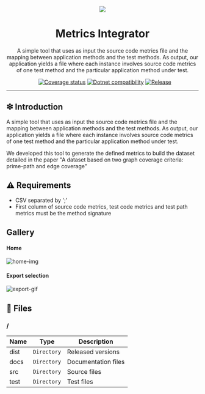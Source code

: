 <p align='center'>
<img src='https://raw.githubusercontent.com/williamniemiec/MetricsIntegrator/master/docs/img/logo/logo.png?raw=true' />
</p>

<h1 align='center'>Metrics Integrator</h1>
<p align='center'>A simple tool that uses as input the source code metrics file and the mapping between application methods and the test methods. As output, our application yields a file where each instance involves source code metrics of one test method and the particular application method under test.</p>
<p align="center">
	<a href="https://github.com/williamniemiec/MetricsIntegrator/actions?query=workflow%3AWindows"><img src="https://img.shields.io/github/workflow/status/williamniemiec/MetricsIntegrator/Windows?label=Windows" alt=""></a>
	<a href="https://github.com/williamniemiec/MetricsIntegrator/actions?query=workflow%3AMacOS"><img src="https://img.shields.io/github/workflow/status/williamniemiec/MetricsIntegrator/MacOS?label=MacOS" alt=""></a>
	<a href="https://github.com/williamniemiec/MetricsIntegrator/actions?query=workflow%3AUbuntu"><img src="https://img.shields.io/github/workflow/status/williamniemiec/MetricsIntegrator/Ubuntu?label=Ubuntu" alt=""></a>
	<a href="https://codecov.io/gh/williamniemiec/MetricsIntegrator"><img src="https://codecov.io/gh/williamniemiec/MetricsIntegrator/branch/master/graph/badge.svg?token=R2SFS4SP86" alt="Coverage status"></a>
	<a href="http://java.oracle.com"><img src="https://img.shields.io/badge/.NET-5.0+-D0008F.svg" alt="Dotnet compatibility"></a>
	<a href="https://github.com/williamniemiec/MetricsIntegrator/releases"><img src="https://img.shields.io/github/v/release/williamniemiec/MetricsIntegrator" alt="Release"></a>
</p>
<hr />

## ❇ Introduction
A simple tool that uses as input the source code metrics file and the mapping between application methods and the test methods. As output, our application yields a file where each instance involves source code metrics of one test method and the particular application method under test.

We developed this tool to generate the defined metrics to build the dataset detailed in the paper "A dataset based on two graph coverage criteria: prime-path and edge coverage"

## ⚠ Requirements
- CSV separated by ';'
- First column of source code metrics, test code metrics and test path metrics must be the method signature 

## Gallery

#### Home
![home-img](https://raw.githubusercontent.com/williamniemiec/MetricsIntegrator/master/docs/img/screens/home.png?raw=true)

#### Export selection
![export-gif](https://raw.githubusercontent.com/williamniemiec/MetricsIntegrator/master/docs/gif/screens/export.gif?raw=true)

## 📁 Files
### /
|        Name 	|Type|Description|
|----------------|-------------------------------|-----------------------------|
|dist |`Directory`|Released versions|
|docs |`Directory`|Documentation files|
|src     |`Directory`| Source files |
|test     |`Directory`| Test files |
